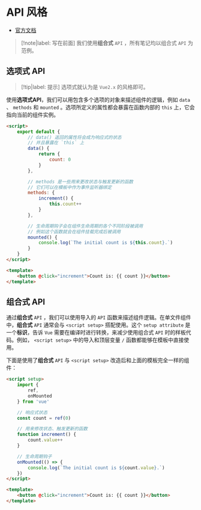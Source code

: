 # API 风格

* [官方文档](https://staging-cn.vuejs.org/guide/introduction.html#api-*styles)

> [!note|label: 写在前面]
> 我们使用**组合式** `API` ，所有笔记均以组合式 `API` 为范例。

## 选项式 API

> [!tip|label: 提示]
> 选项式就认为是 `Vue2.x` 的风格即可。

使用**选项式API**，我们可以用包含多个选项的对象来描述组件的逻辑，例如 `data` 、 `methods` 和 `mounted` 。选项所定义的属性都会暴露在函数内部的 `this` 上，它会指向当前的组件实例。

```html
<script>
    export default {
        // data() 返回的属性将会成为响应式的状态
        // 并且暴露在 `this` 上
        data() {
            return {
                count: 0
            }
        },

        // methods 是一些用来更改状态与触发更新的函数
        // 它们可以在模板中作为事件监听器绑定
        methods: {
            increment() {
                this.count++
            }
        },

        // 生命周期钩子会在组件生命周期的各个不同阶段被调用
        // 例如这个函数就会在组件挂载完成后被调用
        mounted() {
            console.log(`The initial count is ${this.count}.`)
        }
    }
</script>

<template>
    <button @click="increment">Count is: {{ count }}</button>
</template>
```

## 组合式 API

通过**组合式** `API` ，我们可以使用导入的 `API` 函数来描述组件逻辑。在单文件组件中，**组合式** `API` 通常会与 `<script setup>` 搭配使用。这个 `setup attribute` 是一个**标识**，告诉 `Vue` 需要在编译时进行转换，来减少使用组合式 `API` 时的样板代码。例如， `<script setup>` 中的导入和顶层变量 `/` 函数都能够在模板中直接使用。

下面是使用了**组合式** `API` 与 `<script setup>` 改造后和上面的模板完全一样的组件：

```html
<script setup>
    import {
        ref,
        onMounted
    } from 'vue'

    // 响应式状态
    const count = ref(0)

    // 用来修改状态、触发更新的函数
    function increment() {
        count.value++
    }

    // 生命周期钩子
    onMounted(() => {
        console.log(`The initial count is ${count.value}.`)
    })
</script>

<template>
    <button @click="increment">Count is: {{ count }}</button>
</template>
```
